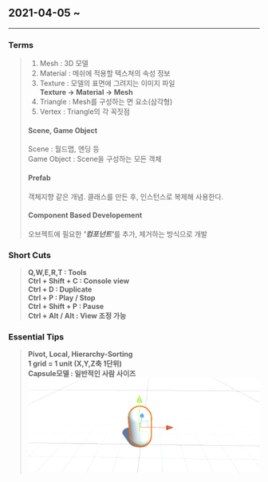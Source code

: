 <h2>2021-04-05 ~ </h2>
<hr>
<h3>Terms</h3>

> <ol>
>    <li>Mesh : 3D 모델</li>
>    <li>Material : 메쉬에 적용할 텍스쳐의 속성 정보</li>
>    <li>Texture : 모델의 표면에 그려지는 이미지 파일</li>
>    <b>Texture -> Material -> Mesh</b>
>    <li>Triangle : Mesh를 구성하는 면 요소(삼각형)</li>
>    <li>Vertex : Triangle의 각 꼭짓점</li>
> </ol>
> <h4>Scene, Game Object</h4>
> Scene : 월드맵, 엔딩 등<br>
> Game Object : Scene을 구성하는 모든 객체
>
> <h4>Prefab</h4>
> 객체지향 같은 개념. 클래스를 만든 후, 인스턴스로 복제해 사용한다.
>
> <h4>Component Based Developement</h4>
> 오브젝트에 필요한 <b><i>'컴포넌트'</i></b>를 추가, 제거하는 방식으로 개발

<h3>Short Cuts</h3>
 
 > <b>Q,W,E,R,T : Tools</b><br>
 > <b>Ctrl + Shift + C : Console view</b><br>
 > <b>Ctrl + D : Duplicate</b><br>
 > <b>Ctrl + P : Play / Stop</b><br>
 > <b>Ctrl + Shift + P : Pause</b><br>
 > <b>Ctrl + Alt / Alt : View 조정 가능

<h3>Essential Tips</h3>
 
 > <b> Pivot, Local, Hierarchy-Sorting</b><br>
 > <b> 1 grid = 1 unit (X,Y,Z축 1단위)</b><br>
 > <b>Capsule모델 : 일반적인 사람 사이즈</b>
![capsulemodel.png](./img/capsulemodel.PNG)
